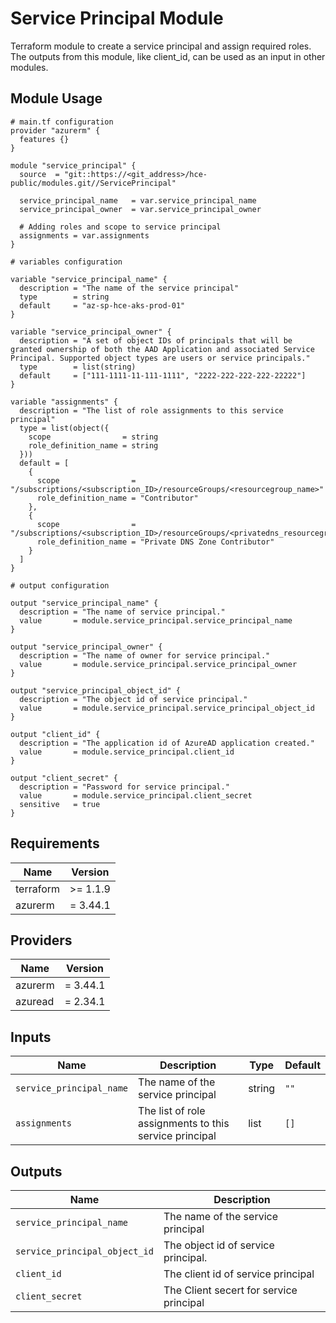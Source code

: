 # Service Principal Module

Terraform module to create a service principal and assign required roles. The outputs from this module, like client_id, can be used as an input in other modules.

## Module Usage

```hcl
# main.tf configuration
provider "azurerm" {
  features {}
}

module "service_principal" {
  source  = "git::https://<git_address>/hce-public/modules.git//ServicePrincipal"

  service_principal_name   = var.service_principal_name
  service_principal_owner  = var.service_principal_owner

  # Adding roles and scope to service principal
  assignments = var.assignments
}
```

```hcl
# variables configuration

variable "service_principal_name" {
  description = "The name of the service principal"
  type        = string
  default     = "az-sp-hce-aks-prod-01"
}

variable "service_principal_owner" {
  description = "A set of object IDs of principals that will be granted ownership of both the AAD Application and associated Service Principal. Supported object types are users or service principals."
  type        = list(string)
  default     = ["111-1111-11-111-1111", "2222-222-222-222-22222"]
}

variable "assignments" {
  description = "The list of role assignments to this service principal"
  type = list(object({
    scope                = string
    role_definition_name = string
  }))
  default = [
    {
      scope                = "/subscriptions/<subscription_ID>/resourceGroups/<resourcegroup_name>"
      role_definition_name = "Contributor"
    },
    {
      scope                = "/subscriptions/<subscription_ID>/resourceGroups/<privatedns_resourcegroup_name>/providers/Microsoft.Network/privateDnsZones/privatelink.westeurope.azmk8s.io"
      role_definition_name = "Private DNS Zone Contributor"
    }
  ]
}

```

```hcl
# output configuration

output "service_principal_name" {
  description = "The name of service principal."
  value       = module.service_principal.service_principal_name
}

output "service_principal_owner" {
  description = "The name of owner for service principal."
  value       = module.service_principal.service_principal_owner
}

output "service_principal_object_id" {
  description = "The object id of service principal."
  value       = module.service_principal.service_principal_object_id
}

output "client_id" {
  description = "The application id of AzureAD application created."
  value       = module.service_principal.client_id
}

output "client_secret" {
  description = "Password for service principal."
  value       = module.service_principal.client_secret
  sensitive   = true
}

```

## Requirements

Name | Version
-----|--------
terraform | >= 1.1.9
azurerm | = 3.44.1

## Providers

| Name | Version |
|------|---------|
azurerm | = 3.44.1
azuread | = 2.34.1

## Inputs

Name | Description | Type | Default
---- | ----------- | ---- | -------
`service_principal_name` | The name of the service principal| string | `""`
`assignments`|The list of role assignments to this service principal|list|`[]`

## Outputs

|Name | Description|
|---- | -----------|
`service_principal_name`|The name of the service principal
`service_principal_object_id`|The object id of service principal.
`client_id`|The client id of service principal
`client_secret`|The Client secert for service principal
